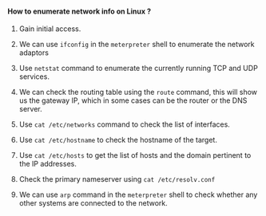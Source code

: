 
#### How to enumerate network info on Linux ?

1. Gain initial access.

2. We can use `ifconfig` in the `meterpreter` shell to enumerate the network adaptors

3. Use `netstat` command to enumerate the currently running TCP and UDP services.

4. We can check the routing table using the `route` command, this will show us the gateway IP, which in some cases can be the router or the DNS server. 

5. Use `cat /etc/networks` command to check the list of interfaces.

6. Use `cat /etc/hostname` to check the hostname of the target. 

7. Use `cat /etc/hosts` to get the list of hosts and the domain pertinent to the IP addresses. 

8. Check the primary nameserver using `cat /etc/resolv.conf`

9. We can use `arp` command in the `meterpreter` shell to check whether any other systems are connected to the network. 